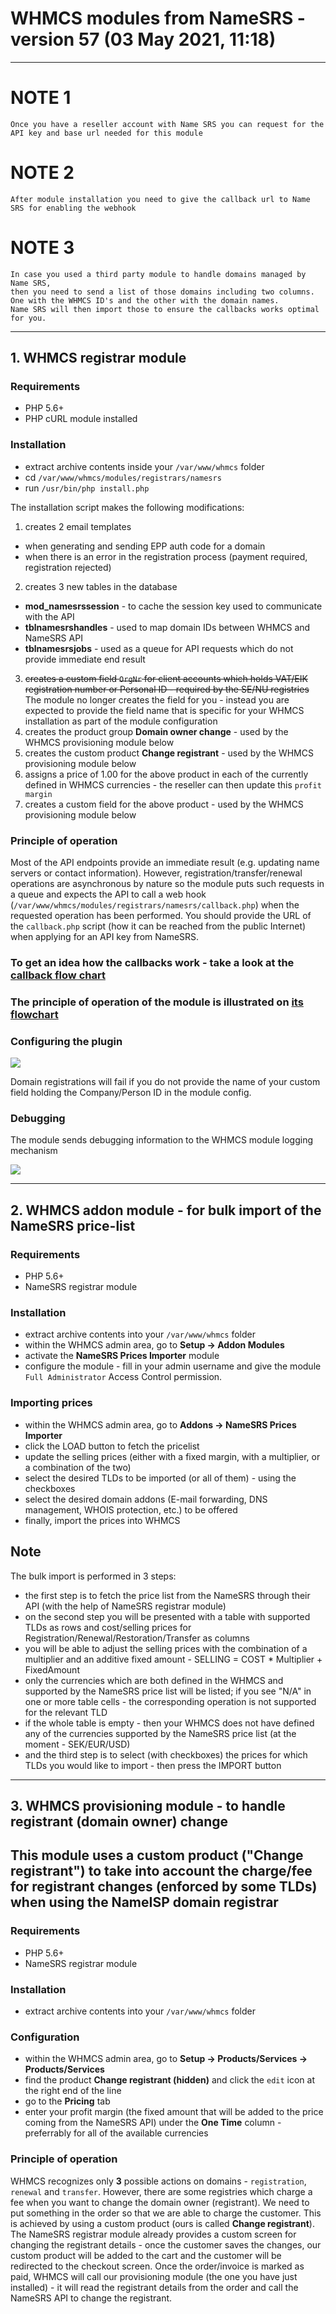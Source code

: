 # WHMCS modules from NameSRS - version 57 (03 May 2021, 11:18)
-----
# NOTE 1
```
Once you have a reseller account with Name SRS you can request for the API key and base url needed for this module
```

# NOTE 2
```
After module installation you need to give the callback url to Name SRS for enabling the webhook
```

# NOTE 3
```
In case you used a third party module to handle domains managed by Name SRS, 
then you need to send a list of those domains including two columns. 
One with the WHMCS ID's and the other with the domain names. 
Name SRS will then import those to ensure the callbacks works optimal for you.
```

-----
## 1. WHMCS registrar module

### Requirements

- PHP 5.6+
- PHP cURL module installed

### Installation

- extract archive contents inside your `/var/www/whmcs` folder
- cd `/var/www/whmcs/modules/registrars/namesrs`
- run `/usr/bin/php install.php`

The installation script makes the following modifications:

1. creates 2 email templates
  - when generating and sending EPP auth code for a domain
  - when there is an error in the registration process (payment required, registration rejected)
2. creates 3 new tables in the database
  - **mod_namesrssession** - to cache the session key used to communicate with the API
  - **tblnamesrshandles** - used to map domain IDs between WHMCS and NameSRS API
  - **tblnamesrsjobs** - used as a queue for API requests which do not provide immediate end result
3. ~~creates a custom field `OrgNr` for client accounts which holds VAT/EIK registration number or Personal ID - required by the SE/NU registries~~ The module no longer creates the field for you - instead you are expected to provide the field name that is specific for your WHMCS installation as part of the module configuration
4. creates the product group **Domain owner change** - used by the WHMCS provisioning module below
5. creates the custom product **Change registrant** - used by the WHMCS provisioning module below
6. assigns a price of 1.00 for the above product in each of the currently defined in WHMCS currencies - the reseller can then update this `profit margin`
7. creates a custom field for the above product - used by the WHMCS provisioning module below
 
### Principle of operation

Most of the API endpoints provide an immediate result (e.g. updating name servers or contact information). However, registration/transfer/renewal operations are  asynchronous by nature so the module puts such requests in a queue and expects the API to call a web hook (`/var/www/whmcs/modules/registrars/namesrs/callback.php`) when the requested operation has been performed. You should provide the URL of the `callback.php` script (how it can be reached from the public Internet) when applying for an API key from NameSRS.

### To get an idea how the callbacks work - take a look at the [callback flow chart](https://github.com/nameisp/whmcs/raw/master/callback_flow.png)

### The principle of operation of the module is illustrated on [its flowchart](https://github.com/nameisp/whmcs/raw/master/registrar_flow.png)

### Configuring the plugin

![](https://github.com/nameisp/whmcs/raw/master/configuration.png)

Domain registrations will fail if you do not provide the name of your custom field holding the Company/Person ID in the module config.

### Debugging

The module sends debugging information to the WHMCS module logging mechanism

![](https://github.com/nameisp/whmcs/raw/master/logging.png)

-----

## 2. WHMCS addon module - for bulk import of the NameSRS price-list

### Requirements

- PHP 5.6+
- NameSRS registrar module

### Installation

- extract archive contents into your `/var/www/whmcs` folder
- within the WHMCS admin area, go to **Setup -> Addon Modules**
- activate the **NameSRS Prices Importer** module
- configure the module - fill in your admin username and give the module `Full Administrator` Access Control permission.

### Importing prices

- within the WHMCS admin area, go to **Addons -> NameSRS Prices Importer**
- click the LOAD button to fetch the pricelist
- update the selling prices (either with a fixed margin, with a multiplier, or a combination of the two)
- select the desired TLDs to be imported (or all of them) - using the checkboxes
- select the desired domain addons (E-mail forwarding, DNS management, WHOIS protection, etc.) to be offered
- finally, import the prices into WHMCS

## Note

The bulk import is performed in 3 steps:

* the first step is to fetch the price list from the NameSRS through their API (with the help of NameSRS registrar module)
* on the second step you will be presented with a table with supported TLDs as rows and cost/selling prices for Registration/Renewal/Restoration/Transfer as columns
* you will be able to adjust the selling prices with the combination of a multiplier and an additive fixed amount - SELLING = COST * Multiplier + FixedAmount
* only the currencies which are both defined in the WHMCS and supported by the NameSRS price list will be listed; if you see "N/A" in one or more table cells - the corresponding operation is not supported for the relevant TLD
* if the whole table is empty - then your WHMCS does not have defined any of the currencies supported by the NameSRS price list (at the moment - SEK/EUR/USD)
* and the third step is to select (with checkboxes) the prices for which TLDs you would like to import - then press the IMPORT button

-----

## 3. WHMCS provisioning module - to handle registrant (domain owner) change

## This module uses a custom product ("Change registrant") to take into account the charge/fee for registrant changes (enforced by some TLDs) when using the NameISP domain registrar

### Requirements

- PHP 5.6+
- NameSRS registrar module

### Installation

- extract archive contents into your `/var/www/whmcs` folder

### Configuration

- within the WHMCS admin area, go to **Setup -> Products/Services -> Products/Services**
- find the product **Change registrant (hidden)** and click the `edit` icon at the right end of the line
- go to the **Pricing** tab
- enter your profit margin (the fixed amount that will be added to the price coming from the NameSRS API) under the **One Time** column - preferrably for all of the available currencies 

### Principle of operation

WHMCS recognizes only **3** possible actions on domains - `registration`, `renewal` and `transfer`. However, there are some registries which charge a fee when you want to change the domain owner (registrant).
We need to put something in the order so that we are able to charge the customer. This is achieved by using a custom product (ours is called **Change registrant**).
The NameSRS registrar module already provides a custom screen for changing the registrant details - once the customer saves the changes, our custom product will be added to the cart and the customer will be redirected to the checkout screen.
Once the order/invoice is marked as paid, WHMCS will call our provisioning module (the one you have just installed) - it will read the registrant details from the order and call the NameSRS API to change the registrant.